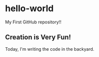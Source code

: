 # hello-world
My First GitHub repository!!

## Creation is Very Fun!
Today, I'm writing the code in the backyard.
